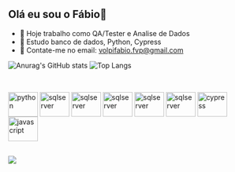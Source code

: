 ## Olá eu sou o Fábio👋

- 🔭 Hoje trabalho como QA/Tester e Analise de Dados
- 🌱 Estudo banco de dados, Python, Cypress
- 💬 Contate-me no email: volpifabio.fvp@gmail.com

![Anurag's GitHub stats](https://github-readme-stats.vercel.app/api?username=VolpiFabio&show_icons=true&theme=dracula&include_all_commits=true&count_private=true)
![Top Langs](https://github-readme-stats.vercel.app/api/top-langs/?username=VolpiFabio&theme=dracula&hide_progress=true)
##
<div style="display: inline_block"><br>
   <img align="center" alt="python" height="50" width="60" src="https://cdn.jsdelivr.net/gh/devicons/devicon@latest/icons/python/python-original-wordmark.svg" />
   <img align="center" alt="sqlserver" height="50" width="60" src="https://cdn.jsdelivr.net/gh/devicons/devicon@latest/icons/microsoftsqlserver/microsoftsqlserver-original-wordmark.svg" />
   <img align="center" alt="sqlserver" height="50" width="60" src="https://cdn.jsdelivr.net/gh/devicons/devicon@latest/icons/postgresql/postgresql-original-wordmark.svg" />
   <img align="center" alt="sqlserver" height="50" width="60" src="https://cdn.jsdelivr.net/gh/devicons/devicon@latest/icons/mysql/mysql-original-wordmark.svg" />
   <img align="center" alt="sqlserver" height="50" width="60" src="https://cdn.jsdelivr.net/gh/devicons/devicon@latest/icons/docker/docker-original-wordmark.svg" />
   <img align="center" alt="sqlserver" height="50" width="60" src="https://cdn.jsdelivr.net/gh/devicons/devicon@latest/icons/ubuntu/ubuntu-original-wordmark.svg" />
   <img align="center" alt="cypress" height="50" width="60" src="https://cdn.jsdelivr.net/gh/devicons/devicon@latest/icons/cypress/cypress-original.svg" />
   <img align="center" alt="javascript" height="50" width="60" src="https://cdn.jsdelivr.net/gh/devicons/devicon@latest/icons/javascript/javascript-original.svg" />


   
                      
</div>

##

<div>
  <a href="https://www.linkedin.com/in/volpi-fabio" target="_blank"><img src="https://img.shields.io/badge/-LinkedIn-%230077B5?style=for-the-badge&logo=linkedin&logoColor=white" target="_blank"></a> 
</div>
